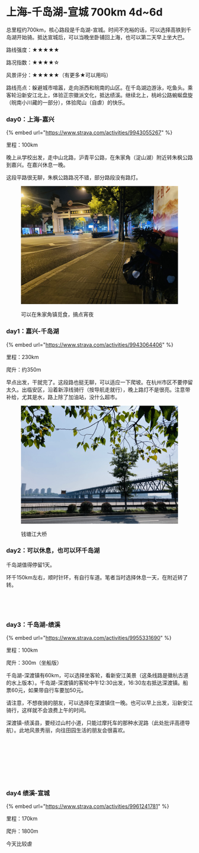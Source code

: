 # 上海-千岛湖-宣城 700km 4d\~6d

总里程约700km，核心路段是千岛湖-宣城。时间不充裕的话，可以选择高铁到千岛湖开始骑。抵达宣城后，可以当晚坐卧铺回上海，也可以第二天早上坐大巴。



路线强度：★★★★★

路况指数：★★★★☆

风景评分：★★★★★（有更多★可以用吗）



路线亮点：躲避城市喧嚣，走向浙西和皖南的山区。在千岛湖边游泳，吃鱼头。乘客轮沿新安江北上，体验正宗徽派文化，抵达绩溪。继续北上，桃岭公路蜿蜒盘旋（皖南小川藏的一部分），体验爬山（自虐）的快乐。

### day0：上海-嘉兴

{% embed url="https://www.strava.com/activities/9943055267" %}

里程：100km

晚上从学校出发，走中山北路，沪青平公路，在朱家角（淀山湖）附近转朱枫公路到嘉兴。在嘉兴休息一晚。

这段平路很无聊，朱枫公路路况不错，部分路段没有路灯。



<figure><img src="../.gitbook/assets/IMG_3123.jpeg" alt=""><figcaption><p>可以在朱家角镇觅食，搞点宵夜</p></figcaption></figure>

### day1：嘉兴-千岛湖

{% embed url="https://www.strava.com/activities/9943064406" %}

里程：230km

爬升：约350m

早点出发，干就完了。这段路也挺无聊，可以适应一下爬坡。在杭州市区不要停留太久。出临安区，沿着新淳线骑行（按导航走就行），晚上路灯不是很亮。注意带补给，尤其是水，路上除了加油站，没什么超市。



<figure><img src="../.gitbook/assets/IMG_3130.jpeg" alt=""><figcaption><p>钱塘江大桥</p></figcaption></figure>

### day2：可以休息，也可以环千岛湖

千岛湖值得停留1天。

环千150km左右，顺时针环，有自行车道。笔者当时选择休息一天，在附近转了转。

<figure><img src="../.gitbook/assets/IMG_3164.JPG" alt=""><figcaption></figcaption></figure>

<figure><img src="../.gitbook/assets/IMG_3167.JPG" alt=""><figcaption></figcaption></figure>

### day3：千岛湖-绩溪

{% embed url="https://www.strava.com/activities/9955331690" %}

里程：100km

爬升：300m（坐船版）

千岛湖-深渡镇有60km，可以选择坐客轮，看新安江美景（这条线路是徽杭古道的水上版本）。千岛湖-深渡镇的客轮中午12:30出发，16:30左右抵达深渡镇。船票60元，如果带自行车要加50元。

请注意，不想夜骑的朋友，可以选择在深渡镇住一晚。也可以早上出发，沿新安江骑行，这样就不会浪费上午的时间。

深渡镇-绩溪县，要经过山村小道，只能过摩托车的那种水泥路（此处批评高德导航）。此地风景秀丽，向往田园生活的朋友会很喜欢。

<figure><img src="https://i.imgur.com/nOsmwUa.jpeg" alt=""><figcaption></figcaption></figure>

<figure><img src="https://i.imgur.com/rBSdBwd.jpg" alt=""><figcaption></figcaption></figure>

<figure><img src="https://i.imgur.com/YhNbTqe.jpg" alt=""><figcaption></figcaption></figure>

<figure><img src="https://i.imgur.com/dXCZvXS.jpg" alt=""><figcaption></figcaption></figure>

### day4 绩溪-宣城

{% embed url="https://www.strava.com/activities/9961241781" %}

里程：170km

爬升：1800m

今天比较虐
